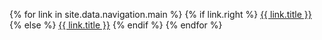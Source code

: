 {% for link in site.data.navigation.main %} {% if link.right %} [{{ link.title }}](https://github.com/yaoyao-liu/yaoyao-liu.github.io/blob/main/_includes/%7B%7B%20link.url%20%7D%7D) {% else %} [{{ link.title }}](https://github.com/yaoyao-liu/yaoyao-liu.github.io/blob/main/_includes/%7B%7B%20link.url%20%7D%7D) {% endif %} {% endfor %}
